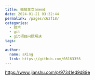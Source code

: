 ```yaml
---
title: 撤销某次amend
date: 2024-01-21 03:32:44
permalink: /pages/c62f18/
categories:
  - 技术
  - git
  - git项目问题解决
tags:
  - 
author: 
  name: aXing
  link: https://github.com/08163356
---
```

https://www.jianshu.com/p/97341ed9d89e<!-- more -->
